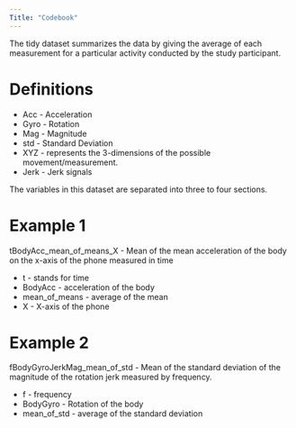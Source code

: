 ```yaml
---
Title: "Codebook"
---
```


The tidy dataset summarizes the data by giving the average of each measurement for a particular
activity conducted by the study participant.


# Definitions
+ Acc - Acceleration
+ Gyro - Rotation
+ Mag - Magnitude
+ std - Standard Deviation
+ XYZ - represents the 3-dimensions of the possible movement/measurement.
+ Jerk - Jerk signals

The variables in this dataset are separated into three to four sections. 

# Example 1

tBodyAcc_mean_of_means_X - Mean of the mean acceleration of the body on the x-axis of the phone measured in time

+ t - stands for time
+ BodyAcc - acceleration of the body
+ mean_of_means - average of the mean
+ X - X-axis of the phone

# Example 2
fBodyGyroJerkMag_mean_of_std - Mean of the standard deviation of the magnitude of the rotation jerk measured by frequency.

+ f - frequency
+ BodyGyro - Rotation of the body
+ mean_of_std - average of the standard deviation


